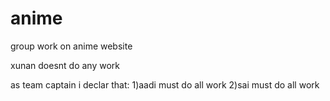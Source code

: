 # anime
group work on anime website





xunan doesnt do any work





as team captain i declar that:
1)aadi must do all work
2)sai must do all work
